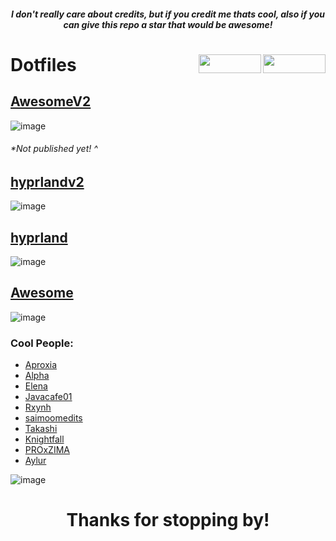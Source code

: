 <h5 align="center">I don't really care about credits, but if you credit me thats cool, also if you can give this repo a star that would be awesome!</h5> 

<h1 align="left">Dotfiles


<img src="https://img.shields.io/github/watchers/d-solis/dotfiles?color=%238AB4F8&labelColor=101012&label=watchers&style=for-the-badge" width=100 height=30 align="right" />
<img src="https://img.shields.io/github/stars/d-solis/dotfiles?color=%238AB4F8&labelColor=101012&label=stars&style=for-the-badge" width=100 height=30 align="right" />

</h1> 


## [AwesomeV2](https://github.com/d-solis/dotfiles/tree/awesomev2) 
![image](https://raw.githubusercontent.com/d-solis/dotfiles/main/assets/AwesomeV2.png)
###### *Not published yet! ^

## [hyprlandv2](https://github.com/d-solis/dotfiles/tree/hyprlandv2)
![image](https://github.com/d-solis/dotfiles/assets/43517199/abae4682-ca48-4da4-a90c-50f900db6a77)

## [hyprland](https://github.com/d-solis/dotfiles/tree/hyprland)
![image](https://user-images.githubusercontent.com/43517199/224127003-05df16bd-e2ce-473f-a439-63f5127d0346.png)

## [Awesome](https://github.com/d-solis/dotfiles/tree/awesome) 
![image](https://user-images.githubusercontent.com/43517199/213189158-f95e7a2c-6ec6-42f8-9455-10ea5dc5280d.png)

### Cool People:

- [Aproxia](https://github.com/aproxia-dev)
- [Alpha](https://github.com/alphatechnolog)
- [Elena](https://github.com/elenapan)
- [Javacafe01](https://github.com/JavaCafe01)
- [Rxynh](https://github.com/rxyhn)
- [saimoomedits](https://github.com/saimoomedits)
- [Takashi](https://github.com/ThatTakashi)
- [Knightfall](https://github.com/Knightfall01)
- [PROxZIMA ](https://github.com/PROxZIMA)
- [Aylur](https://github.com/Aylur/)

![image](https://raw.githubusercontent.com/d-solis/dotfiles/main/assets/cat.svg)
<h1 align="center">
Thanks for stopping by!
</h1>
